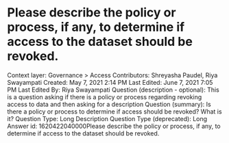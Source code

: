 # Please describe the policy or process, if any,  to determine if access to the dataset should be revoked.

Context layer: Governance > Access
Contributors: Shreyasha Paudel, Riya Swayampati
Created: May 7, 2021 2:14 PM
Last Edited: June 7, 2021 7:05 PM
Last Edited By: Riya Swayampati
Question (description - optional): This is a question asking if there is a policy or process regarding revoking access to data and then asking for a description 
Question (summary): Is there a policy or process to determine if access should be revoked? What is it? 
Question Type: Long Description
Question Type (deprecated): Long Answer
id: 1620422040000Please describe the policy or process, if any,  to determine if access to the dataset should be revoked.